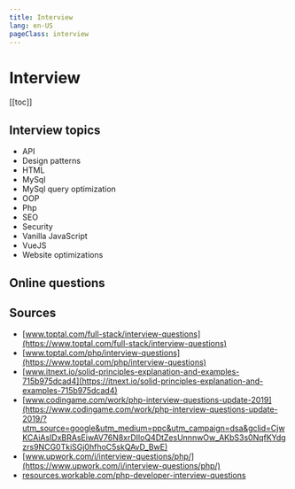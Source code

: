 ```yaml
---
title: Interview
lang: en-US
pageClass: interview
---
```

# Interview
 [[toc]]
 
## Interview topics
- API
- Design patterns
- HTML
- MySql
- MySql query optimization
- OOP
- Php
- SEO
- Security
- Vanilla JavaScript
- VueJS
- Website optimizations

## Online questions

## Sources
- [www.toptal.com/full-stack/interview-questions](https://www.toptal.com/full-stack/interview-questions)
- [www.toptal.com/php/interview-questions](https://www.toptal.com/php/interview-questions)
- [www.itnext.io/solid-principles-explanation-and-examples-715b975dcad4](https://itnext.io/solid-principles-explanation-and-examples-715b975dcad4)
- [www.codingame.com/work/php-interview-questions-update-2019](https://www.codingame.com/work/php-interview-questions-update-2019/?utm_source=google&utm_medium=ppc&utm_campaign=dsa&gclid=CjwKCAiAsIDxBRAsEiwAV76N8xrDIloQ4DtZesUnnnwOw_AKbS3s0NqfKYdgzrs9NCG0TkiSGj0hfhoC5skQAvD_BwE)
- [www.upwork.com/i/interview-questions/php/](https://www.upwork.com/i/interview-questions/php/)
- [resources.workable.com/php-developer-interview-questions](https://resources.workable.com/php-developer-interview-questions)
